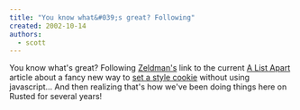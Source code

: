 ```yaml
---
title: "You know what&#039;s great? Following"
created: 2002-10-14
authors: 
  - scott
---
```


You know what's great? Following [Zeldman's](http://www.zeldman.com/) link to the current [A List Apart](http://www.alistapart.com/) article about a fancy new way to [set a style cookie](http://www.alistapart.com/stories/phpswitch/) without using javascript... And then realizing that's how we've been doing things here on Rusted for several years!
